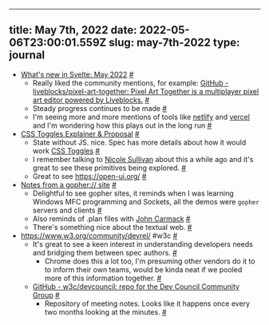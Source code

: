 
---
title: May 7th, 2022 
date: 2022-05-06T23:00:01.559Z
slug: may-7th-2022
type: journal
---
* [What's new in Svelte: May 2022](https://svelte.dev/blog/whats-new-in-svelte-may-2022) [#](#627a64fa-a36b-4cc7-9f13-2a3c1905587d)
  * Really liked the community mentions, for example: [GitHub - liveblocks/pixel-art-together: Pixel Art Together is a multiplayer pixel art editor powered by Liveblocks.](https://github.com/liveblocks/pixel-art-together) [#](#627a64fa-53c3-411e-830b-5033ff4a6ba0)
  * Steady progress continues to be made [#](#627a64fa-caa8-4d52-be87-a7e389c195c8)
  * I'm seeing more and more mentions of tools like [netlify](../entry/netlify) and [vercel](../entry/vercel) and I'm wondering how this plays out in the long run [#](#627a64fa-00b0-49d7-9ed2-3b838adee140)
* [CSS Toggles Explainer &amp; Proposal](https://css.oddbird.net/toggles/explainer/) [#](#627a64fa-bea8-4c11-b163-150551849899)
  * State without JS. nice. Spec has more details about how it would work 
 [CSS Toggles](https://tabatkins.github.io/css-toggle/) [#](#627a64fa-2c37-44bf-ba4b-a010dc8c5df9)
  * I remember talking to [Nicole Sullivan](../entry/nicole-sullivan) about this a while ago and it's great to see these primitives being explored. [#](#627a64fa-ffe4-49f0-960e-a554ed6c532b)
  * Great to see  https://open-ui.org/ [#](#627a64fa-763e-4d92-8a46-cfc6f48e74ee)
* [Notes from a gopher:// site](https://daverupert.com/2022/05/notes-from-a-gopher-site/) [#](#627a64fa-e1f1-42c9-a672-831c810d11e8)
  * Delightful to see gopher sites, it reminds when I was learning Windows MFC programming and Sockets, all the demos were `gopher` servers and clients [#](#627a64fa-418f-4066-8142-a3b105c9e3e1)
  * Also reminds of .plan files with [John Carmack](../entry/john-carmack) [#](#627a64fa-c904-43ab-9e14-5b9950c96132)
  * There's something nice about the textual web. [#](#627a64fa-4041-4e6a-9bc9-4da3cee760db)
* https://www.w3.org/community/devrel/ #w3c [#](#627a64fa-2f1a-4dde-a6c6-a65fd0d3e1a8)
  * It's great to see a keen interest in understanding developers needs and bridging them between spec authors. [#](#627a64fa-9214-4202-ae4e-f79bc7bfaa53)
    * Chrome does this a lot too, I'm presuming other vendors do it to to inform their own teams, would be kinda neat if we pooled more of this information together. [#](#627a64fa-a5b8-47e1-9a4b-7f58421a8991)
  * [GitHub - w3c/devcouncil: repo for the Dev Council Community Group](https://github.com/w3c/devcouncil/) [#](#627a64fa-8b44-471a-bd87-1afa209e47bd)
    * Repository of meeting notes. Looks like it happens once every two months looking at the minutes. [#](#627a64fa-3861-483c-8cdc-445314a4b751)

